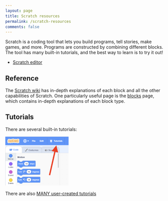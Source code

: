 ```yaml
---
layout: page
title: Scratch resources
permalink: /scratch-resources
comments: false
---
```


Scratch is a coding tool that lets you build programs, tell stories, make games, and more. Programs are constructed by combining different blocks. The tool has many built-in tutorials, and the best way to learn is to try it out!

* [Scratch editor](https://scratch.mit.edu/projects/editor)

## Reference

The [Scratch wiki](https://en.scratch-wiki.info/wiki/Scratch_Wiki:Table_of_Contents/Program) has in-depth explanations of each block and all the other capabilities of Scratch. One particularly useful page is the [blocks](https://en.scratch-wiki.info/wiki/Scratch_Wiki:Table_of_Contents/Blocks) page, which contains in-depth explanations of each block type.

## Tutorials

There are several built-in tutorials:

<img src="/assets/images/scratch_tutorial.png" width="200px" alt="Scratch tutorial button">

There are also [MANY user-created tutorials](https://scratch.mit.edu/studios/1817151/)

